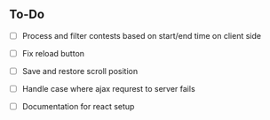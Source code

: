 ## To-Do
 - [ ] Process and filter contests based on start/end time on client side
 - [ ] Fix reload button
 - [ ] Save and restore scroll position
 - [ ] Handle case where ajax requrest to server fails
 - [ ] Documentation for react setup
 
